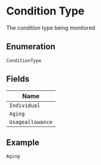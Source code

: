 
# Condition Type

The condition type being monitored

## Enumeration

`ConditionType`

## Fields

| Name |
|  --- |
| `Individual` |
| `Aging` |
| `Usageallowance` |

## Example

```
Aging
```

